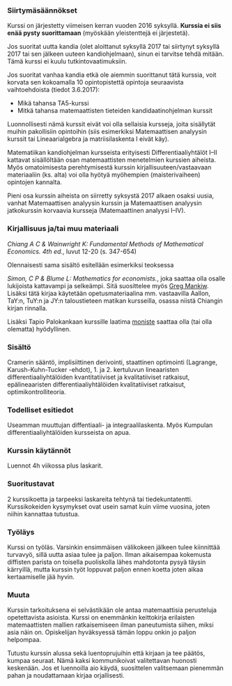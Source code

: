 ### Siirtymäsäännökset

Kurssi on järjestetty viimeisen kerran vuoden 2016 syksyllä. **Kurssia ei siis enää pysty suorittamaan** (myöskään yleistenttejä ei järjestetä).

Jos suoritat uutta kandia (olet aloittanut syksyllä 2017 tai siirtynyt syksyllä 2017 tai sen jälkeen uuteen kandiohjelmaan), sinun ei tarvitse tehdä mitään. Tämä kurssi ei kuulu tutkintovaatimuksiin.

Jos suoritat vanhaa kandia etkä ole aiemmin suorittanut tätä kurssia, voit korvata sen 
kokoamalla 10 opintopistettä opintoja seuraavista vaihtoehdoista (tiedot 3.6.2017):
* Mikä tahansa TA5-kurssi
* Mitkä tahansa matemaattisten tieteiden kandidaatinohjelman kurssit

Luonnollisesti nämä kurssit eivät voi olla sellaisia kursseja, joita sisällytät muihin pakollisiin opintoihin (siis esimerkiksi Matemaattisen analyysin kurssit tai Lineaarialgebra ja matriisilaskenta I eivät käy).

Matematiikan kandiohjelman kursseista erityisesti Differentiaaliyhtälöt I–II kattavat sisällöltään osan matemaattisten menetelmien kurssien aiheista. Myös omatoimisesta perehtymisestä kurssin kirjallisuuteen/vastaavaan materiaaliin (ks. alta) voi olla hyötyä myöhempien (maisterivaiheen) opintojen kannalta.

Pieni osa kurssin aiheista on siirretty syksystä 2017 alkaen osaksi uusia, vanhat Matemaattisen analyysin kurssin ja Matemaattisen analyysin jatkokurssin korvaavia kursseja (Matemaattinen analyysi I–IV).

### Kirjallisuus ja/tai muu materiaali

_Chiang A C & Wainwright K: Fundamental Methods of Mathematical Economics. 4th ed._, luvut 12-20 (s. 347-654)

Olennaisesti sama sisältö esitellään esimerkiksi teoksessa

_Simon, C P & Blume L: Mathematics for economists._, joka saattaa olla osalle lukijoista kattavampi ja selkeämpi. Sitä suosittelee myös [Greg Mankiw](http://gregmankiw.blogspot.fi/2006/05/which-math-courses.html "Greg Mankiw: Which math courses?"). Lisäksi tätä kirjaa käytetään opetusmateriaalina mm. vastaavilla Aallon, TaY:n, TuY:n ja JY:n taloustieteen matikan kursseilla, osassa niistä Chiangin kirjan rinnalla.

Lisäksi Tapio Palokankaan kurssille laatima [moniste](http://blogs.helsinki.fi/palokang/files/2005/08/kirja.pdf "Luentoja kansantaloustieteen matemaattisista menetelmistä") saattaa olla (tai olla olematta) hyödyllinen.

### Sisältö

Cramerin sääntö, implisiittinen derivointi, staattinen optimointi (Lagrange, Karush-Kuhn-Tucker -ehdot), 1. ja 2. kertuluvun lineaaristen differentiaaliyhtälöiden kvantitatiiviset ja kvalitatiiviset ratkaisut, epälineaaristen differentiaaliyhtälöiden kvalitatiiviset ratkaisut, optimikontrolliteoria.

### Todelliset esitiedot

Useamman muuttujan diffentiaali- ja integraalilaskenta. Myös Kumpulan differentiaaliyhtälöiden kursseista on apua.

### Kurssin käytännöt

Luennot 4h viikossa plus laskarit.

### Suoritustavat

2 kurssikoetta ja tarpeeksi laskareita tehtynä tai tiedekuntatentti. Kurssikokeiden kysymykset ovat usein samat kuin viime vuosina, joten niihin kannattaa tutustua.

### Työläys
Kurssi on työläs. Varsinkin ensimmäisen välikokeen jälkeen tulee kiinnittää turvavyö, sillä uutta asiaa tulee ja paljon. Ilman aikaisempaa kokemusta diffisten parista on toisella puoliskolla lähes mahdotonta pysyä täysin kärryillä, mutta kurssin työt loppuvat paljon ennen koetta joten aikaa kertaamiselle jää hyvin.

### Muuta

Kurssin tarkoituksena ei selvästikään ole antaa matemaattisia perusteluja opetettavista asioista. Kurssi on enemmänkin keittokirja erilaisten matemaattisten mallien ratkaisemiseen ilman paneutumista siihen, miksi asia näin on. Opiskelijan hyväksyessä tämän loppu onkin jo paljon helpompaa.

Tutustu kurssin alussa sekä luentoprujuihin että kirjaan ja tee päätös, kumpaa seuraat. Nämä kaksi kommunikoivat valitettavan huonosti keskenään. Jos et luennoilla aio käydä, suosittelen valitsemaan pienemmän pahan ja noudattamaan kirjaa orjallisesti.
